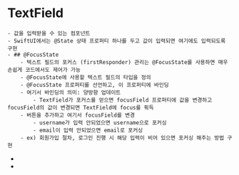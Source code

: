 # TextField
	- 값을 입력받을 수 있는 컴포넌트
	- SwiftUI에서는 @State 상태 프로퍼티 하나를 두고 값이 입력되면 여기에도 입력되도록 구현
	- ## @FocusState
		- 텍스트 필드의 포커스 (firstResponder) 관리는 @FocusState를 사용하면 매우 손쉽게 코드에서도 제어가 가능
		- @FocusState에 사용할 텍스트 필드의 타입을 정의
		- @FocusState 프로퍼티를 선언하고, 이 프로퍼티에 바인딩
		- 여기서 바인딩의 의미: 양방향 업데이트
			- TextField가 포커스를 얻으면 focusField 프로퍼티에 값을 변경하고 focusField의 값이 변경되면 TextField에 focus를 획득
		- 버튼을 추가하고 여기서 focusField를 변경
			- username가 입력 안되었으면 username으로 포커싱
			- email이 입력 안되었으면 email로 포커싱
		- ex) 회원가입 절차, 로그인 진행 시 해당 입력이 비어 있으면 포커싱 해주는 방법 구현
-
-